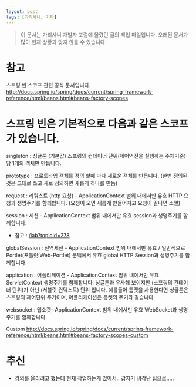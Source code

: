 ```yaml
---
layout: post
tags: [가리사니, 기타]
---
```


> 이 문서는 가리사니 개발자 포럼에 올렸던 글의 백업 파일입니다.
오래된 문서가 많아 현재 상황과 맞지 않을 수 있습니다.


# 참고
스프링 빈 스코프 관련 공식 문서입니다.
http://docs.spring.io/spring/docs/current/spring-framework-reference/html/beans.html#beans-factory-scopes


# 스프링 빈은 기본적으로 다음과 같은 스코프가 있습니다.
singleton : 싱글톤 (기본값)
스프링의 컨테이너 단위(제어역전을 실행하는 주체기준) 당 1개의 객체만 만듭니다.

prototype : 프로토타입
객체를 정의 할때 마다 새로운 객체를 만듭니다. (한번 정의된 것은 그대로 쓰고 새로 정의하면 새롭게 하나를 만듬)

request : 리쿼스트 (http 요청) - ApplicationContext 범위 내에서만 유효
HTTP 요청과 생명주기를 함께합니다.
(요청이 오면 새롭게 만들어지고 요청이 끝나면 소멸)

session : 세션 - ApplicationContext 범위 내에서만 유효
session과 생명주기를 함께합니다.
- 참고 : [/lab?topicId=278](/lab?topicId=278)

globalSession : 전역세션 - ApplicationContext 범위 내에서만 유효 / 일반적으로 Portlet(포틀릿:Web-Portlet) 문맥에서 유효
global HTTP Session과 생명주기를 함께합니다.

application : 어플리케이션 - ApplicationContext 범위 내에서만 유효
ServletContext 생명주기를 함께합니다.
싱글톤과 유사해 보이지만 (스프링의 컨테이너 단위)가 아닌 (서블릿 컨텍스트) 단위 입니다.
예를들어 톰켓을 사용한다면 싱글톤은 스프링의 제어단위 주기이며, 어플리케이션은 톰켓의 주기와 같습니다.

websocket : 웹소켓- ApplicationContext 범위 내에서만 유효
WebSocket과 생명주기를 함께합니다.

Custom
http://docs.spring.io/spring/docs/current/spring-framework-reference/html/beans.html#beans-factory-scopes-custom


# 추신
- 강의를 올리려고 했는데 현재 작업하는게 있어서.. 갑자기 생각난 팁으로.....
